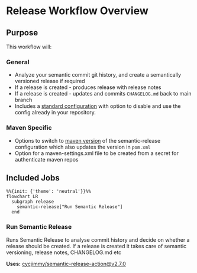 # Release Workflow Overview <!-- {docsify-ignore-all} -->

## Purpose

This workflow will:

### General

- Analyze your semantic commit git history, and create a semantically versioned release if required
- If a release is created - produces release with release notes
- If a release is created - updates and commits `CHANGELOG.md` back to main branch
- Includes a [standard configuration](https://github.com/erzz/workflows/blob/main/.github/workflows/configs/semantic-release-config.json) with option to disable and use the config already in your repository.

### Maven Specific

- Options to switch to [maven version](https://github.com/erzz/workflows/blob/main/.github/workflows/configs/semantic-release-config-mvn.json) of the semantic-release configuration which also updates the version in `pom.xml`
- Option for a maven-settings.xml file to be created from a secret for authenticate maven repos

## Included Jobs

```mermaid
%%{init: {'theme': 'neutral'}}%%
flowchart LR
  subgraph release
    semantic-release["Run Semantic Release"]
  end
```

### Run Semantic Release

Runs Semantic Release to analyse commit history and decide on whether a release should be created. If a release is created it takes care of semantic versioning, release notes, CHANGELOG.md etc

**Uses:** [cycjimmy/semantic-release-action@v2.7.0](https://github.com/cycjimmy/semantic-release-action)